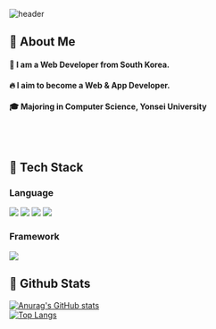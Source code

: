 <div>
  
  <!--Header-->
  ![header](https://capsule-render.vercel.app/api?type=waving&color=gradient&height=300&section=header&text=Hi%20)
  
</div>

<div>
  <!--Body-->
  
  ## 👀 About Me
  #### :raising_hand: I am a Web Developer from South Korea.<br/>
  #### :fire: I aim to become a Web & App Developer.<br/>
  #### :mortar_board: Majoring in Computer Science, Yonsei University
  <br/>
  <br/>

  ## 🧱 Tech Stack
  ### Language
  <!--Python-->
  <img src="https://img.shields.io/badge/Python-3776AB?style=flat-square&logo=Python&logoColor=white"/>
  <!--JavaScript-->
  <img src="https://img.shields.io/badge/JavaScript-F7DF1E?style=flat-square&logo=JavaScript&logoColor=white"/>
  <!--HTML5-->
  <img src="https://img.shields.io/badge/HTML5-E34F26?style=flat-square&logo=HTML5&logoColor=white"/>
  <!--CSS-->
  <img src="https://img.shields.io/badge/CSS3-1572B6?style=flat-square&logo=CSS3&logoColor=white"/>
  <br/>

  ### Framework
  <!--React-->
  <img src="https://img.shields.io/badge/React-61DAFB?style=flat-square&logo=React&logoColor=white&Color=white"/>
  <br/>

  ## 🤔 Github Stats
  [![Anurag's GitHub stats](https://github-readme-stats.vercel.app/api?username=lloes098)](https://github.com/anuraghazra/github-readme-stats)
  <br/>
  [![Top Langs](https://github-readme-stats.vercel.app/api/top-langs/?username=lloes098)](https://github.com/anuraghazra/github-readme-stats)
  
</div>
<!--
**lloes098/lloes098** is a ✨ _special_ ✨ repository because its `README.md` (this file) appears on your GitHub profile.

Here are some ideas to get you started:

- 🔭 I’m currently working on ...
- 🌱 I’m currently learning ...
- 👯 I’m looking to collaborate on ...
- 🤔 I’m looking for help with ...
- 💬 Ask me about ...
- 📫 How to reach me: ...
- 😄 Pronouns: ...
- ⚡ Fun fact: ...
-->
